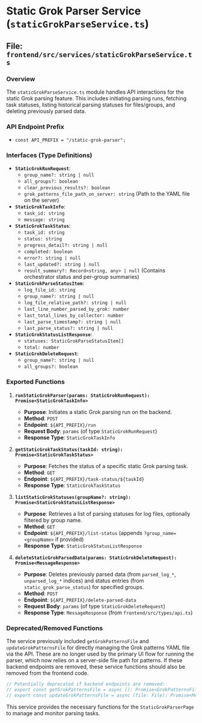 # Static Grok Parser Service (`staticGrokParseService.ts`)

## File: `frontend/src/services/staticGrokParseService.ts`

### Overview

The `staticGrokParseService.ts` module handles API interactions for the static Grok parsing feature. This includes initiating parsing runs, fetching task statuses, listing historical parsing statuses for files/groups, and deleting previously parsed data.

### API Endpoint Prefix

- `const API_PREFIX = "/static-grok-parser";`

### Interfaces (Type Definitions)

- **`StaticGrokRunRequest`**:
  - `group_name?: string | null`
  - `all_groups?: boolean`
  - `clear_previous_results?: boolean`
  - `grok_patterns_file_path_on_server: string` (Path to the YAML file on the server)
- **`StaticGrokTaskInfo`**:
  - `task_id: string`
  - `message: string`
- **`StaticGrokTaskStatus`**:
  - `task_id: string`
  - `status: string`
  - `progress_detail?: string | null`
  - `completed: boolean`
  - `error?: string | null`
  - `last_updated?: string | null`
  - `result_summary?: Record<string, any> | null` (Contains orchestrator status and per-group summaries)
- **`StaticGrokParseStatusItem`**:
  - `log_file_id: string`
  - `group_name?: string | null`
  - `log_file_relative_path?: string | null`
  - `last_line_number_parsed_by_grok: number`
  - `last_total_lines_by_collector: number`
  - `last_parse_timestamp?: string | null`
  - `last_parse_status?: string | null`
- **`StaticGrokStatusListResponse`**:
  - `statuses: StaticGrokParseStatusItem[]`
  - `total: number`
- **`StaticGrokDeleteRequest`**:
  - `group_name?: string | null`
  - `all_groups?: boolean`

### Exported Functions

1.  **`runStaticGrokParser(params: StaticGrokRunRequest): Promise<StaticGrokTaskInfo>`**

    - **Purpose**: Initiates a static Grok parsing run on the backend.
    - **Method**: `POST`
    - **Endpoint**: `${API_PREFIX}/run`
    - **Request Body**: `params` (of type `StaticGrokRunRequest`)
    - **Response Type**: `StaticGrokTaskInfo`

2.  **`getStaticGrokTaskStatus(taskId: string): Promise<StaticGrokTaskStatus>`**

    - **Purpose**: Fetches the status of a specific static Grok parsing task.
    - **Method**: `GET`
    - **Endpoint**: `${API_PREFIX}/task-status/${taskId}`
    - **Response Type**: `StaticGrokTaskStatus`

3.  **`listStaticGrokStatuses(groupName?: string): Promise<StaticGrokStatusListResponse>`**

    - **Purpose**: Retrieves a list of parsing statuses for log files, optionally filtered by group name.
    - **Method**: `GET`
    - **Endpoint**: `${API_PREFIX}/list-status` (appends `?group_name=<groupName>` if provided)
    - **Response Type**: `StaticGrokStatusListResponse`

4.  **`deleteStaticGrokParsedData(params: StaticGrokDeleteRequest): Promise<MessageResponse>`**
    - **Purpose**: Deletes previously parsed data (from `parsed_log_*`, `unparsed_log_*` indices) and status entries (from `static_grok_parse_status`) for specified groups.
    - **Method**: `POST`
    - **Endpoint**: `${API_PREFIX}/delete-parsed-data`
    - **Request Body**: `params` (of type `StaticGrokDeleteRequest`)
    - **Response Type**: `MessageResponse` (from `frontend/src/types/api.ts`)

### Deprecated/Removed Functions

The service previously included `getGrokPatternsFile` and `updateGrokPatternsFile` for directly managing the Grok patterns YAML file via the API. These are no longer used by the primary UI flow for running the parser, which now relies on a server-side file path for patterns. If these backend endpoints are removed, these service functions should also be removed from the frontend code.

```typescript
// Potentially deprecated if backend endpoints are removed:
// export const getGrokPatternsFile = async (): Promise<GrokPatternsFileResponse> => { ... };
// export const updateGrokPatternsFile = async (file: File): Promise<MessageResponse> => { ... };
```

This service provides the necessary functions for the `StaticGrokParserPage` to manage and monitor parsing tasks.

